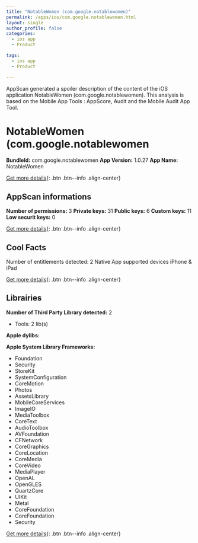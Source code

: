 ```yaml
---
title: "NotableWomen (com.google.notablewomen)"
permalink: /apps/ios/com.google.notablewomen.html
layout: single
author_profile: false
categories: 
  - ios app 
  - Product 

tags: 
  - ios app 
  - Product 

---
```

AppScan generated a spoiler description of the content of the iOS application NotableWomen (com.google.notablewomen). This analysis is based on the Mobile App Tools : AppScore, Audit and the Mobile Audit App Tool.

# NotableWomen (com.google.notablewomen

**BundleId:** com.google.notablewomen
**App Version:** 1.0.27
**App Name:** NotableWomen


[Get more details](/pricing.html){: .btn .btn--info .align-center}  
  
## AppScan informations 

**Number of permissions:** 3
**Private keys:** 31
**Public keys:** 6
**Custom keys:** 11
**Low securit keys:** 0
  
[Get more details](/pricing.html){: .btn .btn--info .align-center}

## Cool Facts

Number of entitlements detected: 2
Native App
supported devices iPhone & iPad
  
[Get more details](/pricing.html){: .btn .btn--info .align-center}

## Librairies 
**Number of Third Party Library detected:** 2
- Tools: 2 lib(s)

**Apple dylibs:**


**Apple System Library Frameworks:**
- Foundation
- Security
- StoreKit
- SystemConfiguration
- CoreMotion
- Photos
- AssetsLibrary
- MobileCoreServices
- ImageIO
- MediaToolbox
- CoreText
- AudioToolbox
- AVFoundation
- CFNetwork
- CoreGraphics
- CoreLocation
- CoreMedia
- CoreVideo
- MediaPlayer
- OpenAL
- OpenGLES
- QuartzCore
- UIKit
- Metal
- CoreFoundation
- CoreFoundation
- Security


  
[Get more details](/pricing.html){: .btn .btn--info .align-center}

